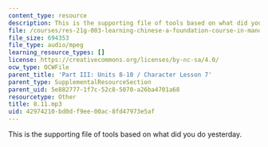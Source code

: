 ```yaml
---
content_type: resource
description: This is the supporting file of tools based on what did you do yesterday.
file: /courses/res-21g-003-learning-chinese-a-foundation-course-in-mandarin-spring-2011/42974210bd0df9ee00ac8fd47973e5af_8.11.mp3
file_size: 694353
file_type: audio/mpeg
learning_resource_types: []
license: https://creativecommons.org/licenses/by-nc-sa/4.0/
ocw_type: OCWFile
parent_title: 'Part III: Units 8-10 / Character Lesson 7'
parent_type: SupplementalResourceSection
parent_uid: 5e882777-1f7c-52c8-5070-a26ba4701a68
resourcetype: Other
title: 8.11.mp3
uid: 42974210-bd0d-f9ee-00ac-8fd47973e5af
---
```

This is the supporting file of tools based on what did you do yesterday.